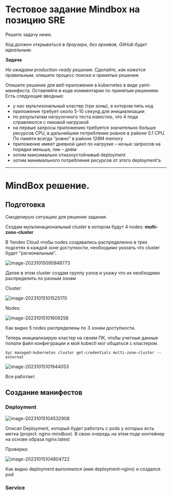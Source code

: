 # Тестовое задание Mindbox на позицию SRE

Решите задачу ниже. 

*Код должен открываться в браузере, без архивов, GitHub будет идеальным.*

**Задача**

*Не ожидаем production-ready решения. Сделайте, как кажется правильным, опишите процесс поиска и принятые решения.*

Опишите решение для веб-приложения в kubernetes в виде yaml-манифеста. Оставляйте в коде комментарии по принятым решениям. Есть следующие вводные:

- у нас мультизональный кластер (три зоны), в котором пять нод
- приложение требует около 5-10 секунд для инициализации
- по результатам нагрузочного теста известно, что 4 пода справляются с пиковой нагрузкой
- на первые запросы приложению требуется значительно больше ресурсов CPU, в дальнейшем потребление ровное в районе 0.1 CPU. По памяти всегда “ровно” в районе 128M memory
- приложение имеет дневной цикл по нагрузке – ночью запросов на порядки меньше, пик – днём
- хотим максимально отказоустойчивый deployment
- хотим минимального потребления ресурсов от этого deployment’а

***



# MindBox решение.

## Подготовка

Смоделирую ситуацию для решения задания. 

Создам мультинациональный cluster в котором будут 4 nodes: **multi-zone-cluster**

В Yandex Cloud чтобы nodes создавались распределенно в трех подсетях в каждой зоне доступности, необходимо указать что cluster будет "региональным".

![image-20231015095948773](https://github.com/VladimirSemchishin/DevOps_Practice/tree/main/For_photo/image-20231015095948773.png)

Далее в этом cluster создам группу узлов и укажу что их необходимо распределить по разным зонам

Cluster:

![image-20231015101525170](/home/smvn/snap/typora/86/.config/Typora/typora-user-images/image-20231015101525170.png)

Nodes:

![image-20231015101609258](/home/smvn/snap/typora/86/.config/Typora/typora-user-images/image-20231015101609258.png)

Как видно 5 nodes распределены по 3 зонам доступности.

Теперь инициализирую кластер на своем ПК, чтобы учетные данные попали файл конфигурации и мой kubeсtl мог общаться с кластером.

`$yc managed-kubernetes cluster get-credentials multi-zone-cluster --external`

![image-20231015101944053](/home/smvn/snap/typora/86/.config/Typora/typora-user-images/image-20231015101944053.png)

Все работает.

## Создание манифестов

### Deployment

![image-20231015104532908](/home/smvn/snap/typora/86/.config/Typora/typora-user-images/image-20231015104532908.png)

Описал Deployment, который будет работать с pods у которых есть метка (project: nginx-mindbox). В свою очередь на этом поде контейнер на основе образа nginx:latest

Проверка:

![image-20231015104804722](/home/smvn/snap/typora/86/.config/Typora/typora-user-images/image-20231015104804722.png)

Как видно deployment выполнился (имя deployment-nginx) и создалcя pod 

### Service
